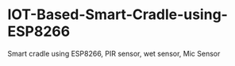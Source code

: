 # IOT-Based-Smart-Cradle-using-ESP8266
Smart cradle using ESP8266, PIR sensor, wet sensor, Mic Sensor 
